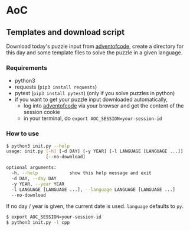 # AoC

## Templates and download script

Download today's puzzle input from [adventofcode](https://adventofcode.com), create a directory for this day and some template files to solve the puzzle in a given language.

### Requirements
 - python3
 - requests (`pip3 install requests`)
 - pytest (`pip3 install pytest`) (only if you solve puzzles in python)
 - if you want to get your puzzle input downloaded automatically,
    - log into [adventofcode](https://adventofcode.com) via your browser and get the content of the session cookie
    - in your terminal, do `export AOC_SESSION=your-session-id`

### How to use

```bash
$ python3 init.py --help
usage: init.py [-h] [-d DAY] [-y YEAR] [-l LANGUAGE [LANGUAGE ...]]
               [--no-download]

optional arguments:
  -h, --help            show this help message and exit
  -d DAY, --day DAY
  -y YEAR, --year YEAR
  -l LANGUAGE [LANGUAGE ...], --language LANGUAGE [LANGUAGE ...]
  --no-download
```

If no day / year is given, the current date is used. `language` defaults to `py`.
```bash
$ export AOC_SESSION=your-session-id
$ python3 init.py -l cpp
```
